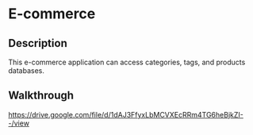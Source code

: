 # E-commerce

## Description
This e-commerce application can access categories, tags, and products databases. 

## Walkthrough
https://drive.google.com/file/d/1dAJ3FfyxLbMCVXEcRRm4TG6heBjkZI--/view

